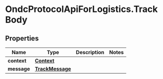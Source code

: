 # OndcProtocolApiForLogistics.TrackBody

## Properties
Name | Type | Description | Notes
------------ | ------------- | ------------- | -------------
**context** | [**Context**](Context.md) |  | 
**message** | [**TrackMessage**](TrackMessage.md) |  | 
